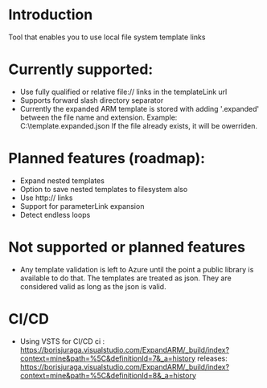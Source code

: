 # Introduction
Tool that enables you to use local file system template links

# Currently supported:
- Use fully qualified  or relative file:// links in the templateLink url
- Supports forward slash directory separator
- Currently the expanded ARM template is stored with adding '.expanded' between the file name and extension.
	Example: C:\template.expanded.json
	If the file already exists, it will be owerriden. 

# Planned features (roadmap):
- Expand nested templates
- Option to save nested templates to filesystem also
- Use http:// links
- Support for parameterLink expansion
- Detect endless loops

# Not supported or planned features
- Any template validation is left to Azure until the point a public library is available to do that.
	The templates are treated as json. 
	They are considered valid as long as the json is valid.

# CI/CD
- Using VSTS for CI/CD
	ci		: https://borisjuraga.visualstudio.com/ExpandARM/_build/index?context=mine&path=%5C&definitionId=7&_a=history 
	releases: https://borisjuraga.visualstudio.com/ExpandARM/_build/index?context=mine&path=%5C&definitionId=8&_a=history
